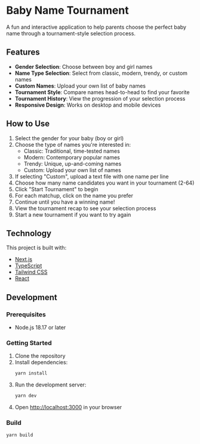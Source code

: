 # Baby Name Tournament

A fun and interactive application to help parents choose the perfect baby name through a tournament-style selection process.

## Features

- **Gender Selection**: Choose between boy and girl names
- **Name Type Selection**: Select from classic, modern, trendy, or custom names
- **Custom Names**: Upload your own list of baby names
- **Tournament Style**: Compare names head-to-head to find your favorite
- **Tournament History**: View the progression of your selection process
- **Responsive Design**: Works on desktop and mobile devices

## How to Use

1. Select the gender for your baby (boy or girl)
2. Choose the type of names you're interested in:
   - Classic: Traditional, time-tested names
   - Modern: Contemporary popular names
   - Trendy: Unique, up-and-coming names
   - Custom: Upload your own list of names
3. If selecting "Custom", upload a text file with one name per line
4. Choose how many name candidates you want in your tournament (2-64)
5. Click "Start Tournament" to begin
6. For each matchup, click on the name you prefer
7. Continue until you have a winning name!
8. View the tournament recap to see your selection process
9. Start a new tournament if you want to try again

## Technology

This project is built with:

- [Next.js](https://nextjs.org/)
- [TypeScript](https://www.typescriptlang.org/)
- [Tailwind CSS](https://tailwindcss.com/)
- [React](https://reactjs.org/)

## Development

### Prerequisites

- Node.js 18.17 or later

### Getting Started

1. Clone the repository
2. Install dependencies:
   ```bash
   yarn install
   ```
3. Run the development server:
   ```bash
   yarn dev
   ```
4. Open [http://localhost:3000](http://localhost:3000) in your browser

### Build

```bash
yarn build
```
